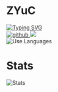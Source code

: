 <h1>
  ZYuC
</h1>

<div>
  <a href="https://git.io/typing-svg"><img src="https://readme-typing-svg.herokuapp.com?font=Inconsolata&pause=1000&color=8CB9BD&random=false&width=650&lines=Hello!+I'm+a+junior+at+National+Taipei+University+of+Technology.;I+major+in+Computer+Science+and+Information+Engineering." alt="Typing SVG" /></a>
</div>

<div>
  <a href="https://github.com/ZYuC-2002">
    <img src="https://img.shields.io/badge/github-%23121011.svg?style=for-the-badge&logo=github&logoColor=white" alt="github"/>
    <img src="https://github-readme-stats.vercel.app/api?username=ZYuC-2002&show_icons=true" />
  </a>
</div>

<div>
  <img src="https://github-readme-stats.vercel.app/api/top-langs/?username=ZYuC-2002" alt="Use Languages" />
</div>

<div>
  <h1>
      Stats
  </h1>
  <div>
    <img src="https://github-readme-stats.vercel.app/api?username=ZYuC-2002&rank_icon=github" alt="Stats" />
  </div>  
</div>
